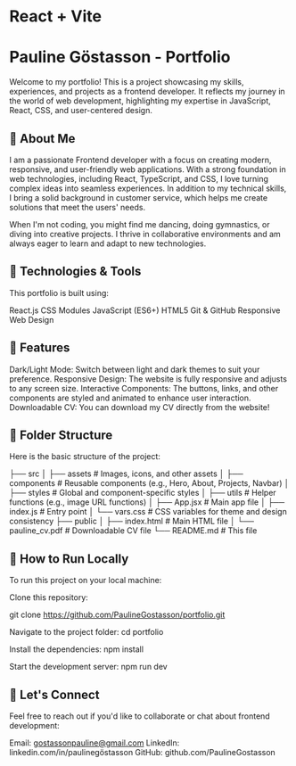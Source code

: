 # React + Vite

# Pauline Göstasson - Portfolio

Welcome to my portfolio! This is a project showcasing my skills, experiences, and projects as a frontend developer. It reflects my journey in the world of web development, highlighting my expertise in JavaScript, React, CSS, and user-centered design.

## 💼 About Me
I am a passionate Frontend developer with a focus on creating modern, responsive, and user-friendly web applications. With a strong foundation in web technologies, including React, TypeScript, and CSS, I love turning complex ideas into seamless experiences. In addition to my technical skills, I bring a solid background in customer service, which helps me create solutions that meet the users' needs.

When I'm not coding, you might find me dancing, doing gymnastics, or diving into creative projects. I thrive in collaborative environments and am always eager to learn and adapt to new technologies.

## 🚀 Technologies & Tools
This portfolio is built using:

React.js
CSS Modules
JavaScript (ES6+)
HTML5
Git & GitHub
Responsive Web Design

## 🌟 Features

Dark/Light Mode: Switch between light and dark themes to suit your preference.
Responsive Design: The website is fully responsive and adjusts to any screen size.
Interactive Components: The buttons, links, and other components are styled and animated to enhance user interaction.
Downloadable CV: You can download my CV directly from the website!

## 📂 Folder Structure
Here is the basic structure of the project:

├── src
│   ├── assets             # Images, icons, and other assets
│   ├── components         # Reusable components (e.g., Hero, About, Projects, Navbar)
│   ├── styles             # Global and component-specific styles
│   ├── utils              # Helper functions (e.g., image URL functions)
│   ├── App.jsx            # Main app file
│   ├── index.js           # Entry point
│   └── vars.css           # CSS variables for theme and design consistency
├── public
│   ├── index.html         # Main HTML file
│   └── pauline_cv.pdf     # Downloadable CV file
└── README.md              # This file

## 📄 How to Run Locally
To run this project on your local machine:

Clone this repository:

git clone https://github.com/PaulineGostasson/portfolio.git

Navigate to the project folder:
cd portfolio

Install the dependencies:
npm install

Start the development server:
npm run dev

## 🔗 Let's Connect
Feel free to reach out if you'd like to collaborate or chat about frontend development:

Email: gostassonpauline@gmail.com
LinkedIn: linkedin.com/in/paulinegöstasson
GitHub: github.com/PaulineGostasson
